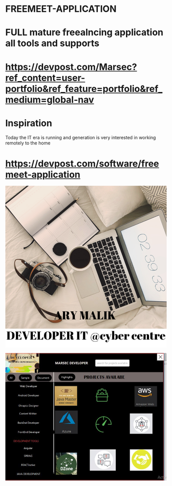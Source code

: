 # FREEMEET-APPLICATION
# FULL mature freealncing application all tools and supports
# https://devpost.com/Marsec?ref_content=user-portfolio&ref_feature=portfolio&ref_medium=global-nav
# Inspiration
Today the IT era is running and generation is very interested in working remotely to the home
# https://devpost.com/software/freemeet-application
![Design preview freemeet](main.png   )

![Design preview freemeet](   src/freemeet/application/Images/2.JPG)
      
